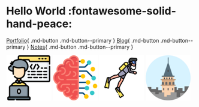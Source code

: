 # Hello World :fontawesome-solid-hand-peace:


[Portfolio](/home){ .md-button .md-button--primary } [Blog](/developers-notebook){ .md-button .md-button--primary } [Notes](/awesome-bookmarks){ .md-button .md-button--primary }

<img src="../assets/icons/coder.png" width="120" />
<img src="../assets/icons/artificial-intelligence.png" width="120" />
<img src="../assets/icons/diver.png" width="120" /> 
<img src="../assets/icons/galata-tower.png" width="120" />

